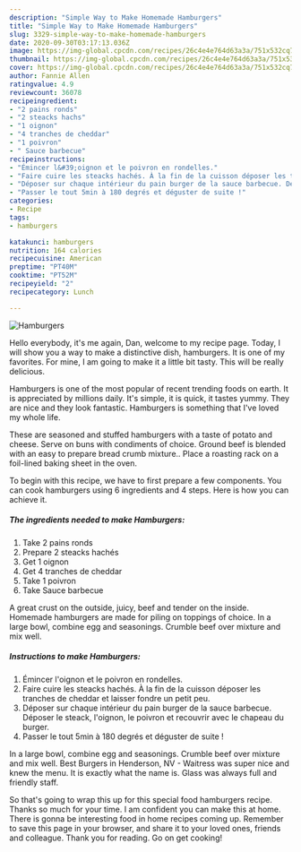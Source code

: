```yaml
---
description: "Simple Way to Make Homemade Hamburgers"
title: "Simple Way to Make Homemade Hamburgers"
slug: 3329-simple-way-to-make-homemade-hamburgers
date: 2020-09-30T03:17:13.036Z
image: https://img-global.cpcdn.com/recipes/26c4e4e764d63a3a/751x532cq70/hamburgers-photo-principale-de-la-recette.jpg
thumbnail: https://img-global.cpcdn.com/recipes/26c4e4e764d63a3a/751x532cq70/hamburgers-photo-principale-de-la-recette.jpg
cover: https://img-global.cpcdn.com/recipes/26c4e4e764d63a3a/751x532cq70/hamburgers-photo-principale-de-la-recette.jpg
author: Fannie Allen
ratingvalue: 4.9
reviewcount: 36078
recipeingredient:
- "2 pains ronds"
- "2 steacks hachs"
- "1 oignon"
- "4 tranches de cheddar"
- "1 poivron"
- " Sauce barbecue"
recipeinstructions:
- "Émincer l&#39;oignon et le poivron en rondelles."
- "Faire cuire les steacks hachés. À la fin de la cuisson déposer les tranches de cheddar et laisser fondre un petit peu."
- "Déposer sur chaque intérieur du pain burger de la sauce barbecue. Déposer le steack, l&#39;oignon, le poivron et recouvrir avec le chapeau du burger."
- "Passer le tout 5min à 180 degrés et déguster de suite !"
categories:
- Recipe
tags:
- hamburgers

katakunci: hamburgers 
nutrition: 164 calories
recipecuisine: American
preptime: "PT40M"
cooktime: "PT52M"
recipeyield: "2"
recipecategory: Lunch

---
```



![Hamburgers](https://img-global.cpcdn.com/recipes/26c4e4e764d63a3a/751x532cq70/hamburgers-photo-principale-de-la-recette.jpg)

Hello everybody, it's me again, Dan, welcome to my recipe page. Today, I will show you a way to make a distinctive dish, hamburgers. It is one of my favorites. For mine, I am going to make it a little bit tasty. This will be really delicious.

Hamburgers is one of the most popular of recent trending foods on earth. It is appreciated by millions daily. It's simple, it is quick, it tastes yummy. They are nice and they look fantastic. Hamburgers is something that I've loved my whole life.

These are seasoned and stuffed hamburgers with a taste of potato and cheese. Serve on buns with condiments of choice. Ground beef is blended with an easy to prepare bread crumb mixture.. Place a roasting rack on a foil-lined baking sheet in the oven.


To begin with this recipe, we have to first prepare a few components. You can cook hamburgers using 6 ingredients and 4 steps. Here is how you can achieve it.

<!--inarticleads1-->

##### The ingredients needed to make Hamburgers:

1. Take 2 pains ronds
1. Prepare 2 steacks hachés
1. Get 1 oignon
1. Get 4 tranches de cheddar
1. Take 1 poivron
1. Take  Sauce barbecue


A great crust on the outside, juicy, beef and tender on the inside. Homemade hamburgers are made for piling on toppings of choice. In a large bowl, combine egg and seasonings. Crumble beef over mixture and mix well. 

<!--inarticleads2-->

##### Instructions to make Hamburgers:

1. Émincer l&#39;oignon et le poivron en rondelles.
1. Faire cuire les steacks hachés. À la fin de la cuisson déposer les tranches de cheddar et laisser fondre un petit peu.
1. Déposer sur chaque intérieur du pain burger de la sauce barbecue. Déposer le steack, l&#39;oignon, le poivron et recouvrir avec le chapeau du burger.
1. Passer le tout 5min à 180 degrés et déguster de suite !


In a large bowl, combine egg and seasonings. Crumble beef over mixture and mix well. Best Burgers in Henderson, NV - Waitress was super nice and knew the menu. It is exactly what the name is. Glass was always full and friendly staff. 

So that's going to wrap this up for this special food hamburgers recipe. Thanks so much for your time. I am confident you can make this at home. There is gonna be interesting food in home recipes coming up. Remember to save this page in your browser, and share it to your loved ones, friends and colleague. Thank you for reading. Go on get cooking!
